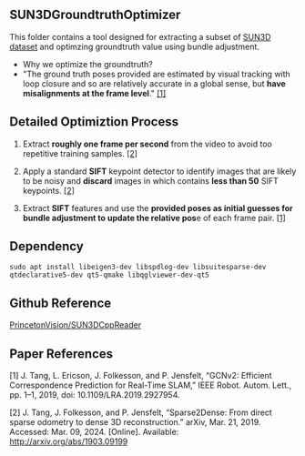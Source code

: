 ## SUN3DGroundtruthOptimizer

This folder contains a tool designed for extracting a subset of [SUN3D dataset](https://sun3d.cs.princeton.edu/data/) and optimzing groundtruth value using bundle adjustment. 

- Why we optimize the groundtruth?
- "The ground truth poses provided are estimated by visual tracking with loop closure and so are relatively accurate in a global sense, but **have misalignments at the frame level**." [[1]](#1)

## Detailed Optimiztion Process

1. Extract **roughly one frame per second** from the video to avoid too repetitive training samples. [[2]](#2)

2. Apply a standard **SIFT** keypoint detector to identify images that are likely to be noisy and **discard** images in which contains **less than 50** SIFT keypoints. [[2]](#2)

3. Extract **SIFT** features and use the **provided poses as initial guesses for bundle adjustment to update the relative pos**e of each frame pair. [[1]](#1)

## Dependency


```
sudo apt install libeigen3-dev libspdlog-dev libsuitesparse-dev qtdeclarative5-dev qt5-qmake libqglviewer-dev-qt5
```

## Github Reference
[PrincetonVision/SUN3DCppReader](https://github.com/PrincetonVision/SUN3DCppReader/tree/master)

## Paper References
<a id="1"></a>[1] J. Tang, L. Ericson, J. Folkesson, and P. Jensfelt, “GCNv2: Efficient Correspondence Prediction for Real-Time SLAM,” IEEE Robot. Autom. Lett., pp. 1–1, 2019, doi: 10.1109/LRA.2019.2927954.

<a id="2"></a>[2] J. Tang, J. Folkesson, and P. Jensfelt, “Sparse2Dense: From direct sparse odometry to dense 3D reconstruction.” arXiv, Mar. 21, 2019. Accessed: Mar. 09, 2024. [Online]. Available: http://arxiv.org/abs/1903.09199
